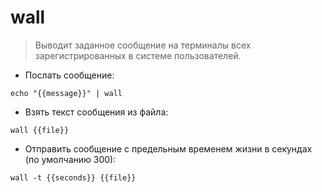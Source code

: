 # wall

> Выводит заданное сообщение на терминалы всех зарегистрированных в системе пользователей.

- Послать сообщение:

`echo "{{message}}" | wall`

- Взять текст сообщения из файла:

`wall {{file}}`

- Отправить сообщение с предельным временем жизни в секундах (по умолчанию 300):

`wall -t {{seconds}} {{file}}`
